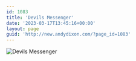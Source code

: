 ```yaml
---
id: 1083
title: 'Devils Messenger'
date: '2023-03-17T13:45:16+00:00'
layout: page
guid: 'http://new.andydixon.com/?page_id=1083'
---
```


![Devils Messenger](https://i0.wp.com/assets.g8x2.ldn.idrivee2-23.com/posters/Devils%20Messenger%2001.jpg?w=1200&ssl=1 "Devils Messenger")